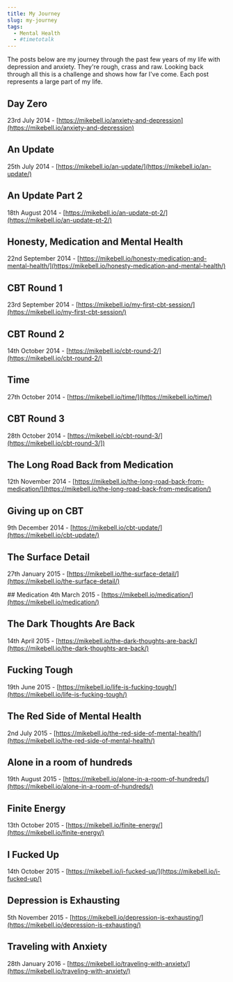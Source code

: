 ```yaml
---
title: My Journey
slug: my-journey
tags:
  - Mental Health
  - #timetotalk
---
```

The posts below are my journey through the past few years of my life with depression and anxiety. They're rough, crass and raw. Looking back through all this is a challenge and shows how far I've come. Each post represents a large part of my life.

## Day Zero
23rd July 2014 - [https://mikebell.io/anxiety-and-depression](https://mikebell.io/anxiety-and-depression)

## An Update
25th July 2014 - [https://mikebell.io/an-update/](https://mikebell.io/an-update/)

## An Update Part 2
18th August 2014 - [https://mikebell.io/an-update-pt-2/](https://mikebell.io/an-update-pt-2/)

## Honesty, Medication and Mental Health
22nd September 2014 - [https://mikebell.io/honesty-medication-and-mental-health/](https://mikebell.io/honesty-medication-and-mental-health/)

## CBT Round 1
23rd September 2014 - [https://mikebell.io/my-first-cbt-session/](https://mikebell.io/my-first-cbt-session/)

## CBT Round 2
14th October 2014 - [https://mikebell.io/cbt-round-2/](https://mikebell.io/cbt-round-2/)

## Time
27th October 2014 - [https://mikebell.io/time/](https://mikebell.io/time/)

## CBT Round 3
28th October 2014 - [https://mikebell.io/cbt-round-3/](https://mikebell.io/cbt-round-3/])

## The Long Road Back from Medication
12th November 2014 - [https://mikebell.io/the-long-road-back-from-medication/](https://mikebell.io/the-long-road-back-from-medication/)

## Giving up on CBT
9th December 2014 - [https://mikebell.io/cbt-update/](https://mikebell.io/cbt-update/)

## The Surface Detail
27th January 2015 - [https://mikebell.io/the-surface-detail/](https://mikebell.io/the-surface-detail/)

## Medication
4th March 2015 - [https://mikebell.io/medication/](https://mikebell.io/medication/)

## The Dark Thoughts Are Back
14th April 2015 - [https://mikebell.io/the-dark-thoughts-are-back/](https://mikebell.io/the-dark-thoughts-are-back/)

## Fucking Tough
19th June 2015 - [https://mikebell.io/life-is-fucking-tough/](https://mikebell.io/life-is-fucking-tough/)

## The Red Side of Mental Health
2nd July 2015 - [https://mikebell.io/the-red-side-of-mental-health/](https://mikebell.io/the-red-side-of-mental-health/)

## Alone in a room of hundreds
19th August 2015 - [https://mikebell.io/alone-in-a-room-of-hundreds/](https://mikebell.io/alone-in-a-room-of-hundreds/)

## Finite Energy
13th October 2015 - [https://mikebell.io/finite-energy/](https://mikebell.io/finite-energy/)

## I Fucked Up
14th October 2015 - [https://mikebell.io/i-fucked-up/](https://mikebell.io/i-fucked-up/)

## Depression is Exhausting
5th November 2015 - [https://mikebell.io/depression-is-exhausting/](https://mikebell.io/depression-is-exhausting/)

## Traveling with Anxiety
28th January 2016 - [https://mikebell.io/traveling-with-anxiety/](https://mikebell.io/traveling-with-anxiety/)
